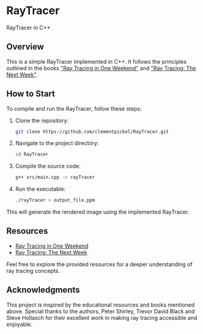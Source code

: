 # RayTracer

RayTracer in C++

## Overview

This is a simple RayTracer implemented in C++. It follows the principles outlined in the books ["Ray Tracing in One Weekend"](https://raytracing.github.io/books/RayTracingInOneWeekend.html) and ["Ray Tracing: The Next Week"](https://raytracing.github.io/books/RayTracingTheNextWeek.html).

## How to Start

To compile and run the RayTracer, follow these steps:

1. Clone the repository:

    ```bash
    git clone https://github.com/clementpickel/RayTracer.git
    ```

2. Navigate to the project directory:

    ```bash
    cd RayTracer
    ```

3. Compile the source code:

    ```bash
    g++ src/main.cpp -o rayTracer
    ```

4. Run the executable:

    ```bash
    ./rayTracer > output_file.ppm
    ```

This will generate the rendered image using the implemented RayTracer.

## Resources

- [Ray Tracing in One Weekend](https://raytracing.github.io/books/RayTracingInOneWeekend.html)
- [Ray Tracing: The Next Week](https://raytracing.github.io/books/RayTracingTheNextWeek.html)

Feel free to explore the provided resources for a deeper understanding of ray tracing concepts.

## Acknowledgments

This project is inspired by the educational resources and books mentioned above. Special thanks to the authors, Peter Shirley, Trevor David Black and Steve Hollasch for their excellent work in making ray tracing accessible and enjoyable.
